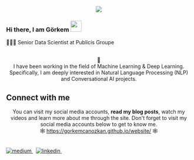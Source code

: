 <h1 align="center">
  <a href="https://git.io/typing-svg">
    <img src="https://readme-typing-svg.herokuapp.com/?lines=Hello!+👋;I+am+Görkem+ÖZKAN&center=true&size=25">
  </a>
</h1>


### Hi there, I am Görkem <img src="https://user-images.githubusercontent.com/42378118/110234147-e3259600-7f4e-11eb-95be-0c4047144dea.gif" width="30">
👨🏻‍💻 Senior Data Scientist at Publicis Groupe <br>

<p align="center">
<br>
🙌 <br>
I have been working in the field of Machine Learning & Deep Learning.
Specifically, I am deeply interested in Natural Language Processing (NLP) and Conversational AI projects.
</p>
  
## Connect with me 
<p align="center">
  You can visit my social media accounts, <b>read my blog posts</b>, watch my videos and learn more about me through the site. Don't forget to visit my social media accounts below to get to know me. <br>
🕸️ <a href="https://gorkemcanozkan.github.io/website/">https://gorkemcanozkan.github.io/website/</a> 🕸️

</p>  
<br>

<a href="https://medium.com/@gorkemcanozkan" target="_blank">
<img src=https://img.shields.io/badge/medium-%23000000.svg?&style=for-the-badge&logo=medium&logoColor=green alt=medium style="margin-bottom: 5px;" />
</a> &nbsp;

<a href="https://www.linkedin.com/in/gorkem-can-ozkan/" target="_blank">
<img src=https://img.shields.io/badge/linkedin-%231E77B5.svg?&style=for-the-badge&logo=linkedin&logoColor=white alt=linkedin style="margin-bottom: 5px;" />
</a> &nbsp;
  
</div>  
